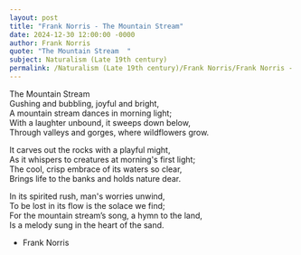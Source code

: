 ```yaml
---
layout: post
title: "Frank Norris - The Mountain Stream"
date: 2024-12-30 12:00:00 -0000
author: Frank Norris
quote: "The Mountain Stream  "
subject: Naturalism (Late 19th century)
permalink: /Naturalism (Late 19th century)/Frank Norris/Frank Norris - The Mountain Stream
---
```


The Mountain Stream  
Gushing and bubbling, joyful and bright,  
A mountain stream dances in morning light;  
With a laughter unbound, it sweeps down below,  
Through valleys and gorges, where wildflowers grow.
 
It carves out the rocks with a playful might,  
As it whispers to creatures at morning's first light;  
The cool, crisp embrace of its waters so clear,  
Brings life to the banks and holds nature dear.
 
In its spirited rush, man's worries unwind,  
To be lost in its flow is the solace we find;  
For the mountain stream’s song, a hymn to the land,  
Is a melody sung in the heart of the sand.

- Frank Norris
